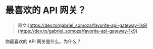 # 最喜欢的 API 网关？

> 原文:[https://dev.to/gabriel_somoza/favorite-api-gateway-1k9](https://dev.to/gabriel_somoza/favorite-api-gateway-1k9)

你最喜欢的 API 网关是什么，为什么？